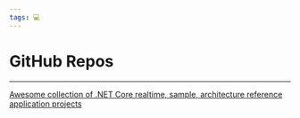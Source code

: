 ```yaml
---
tags: 💻
---
```


# GitHub Repos
---

  
[Awesome collection of .NET Core realtime, sample, architecture reference application projects](https://github.com/bharatdwarkani/awesome-dotnet-core-applications)

